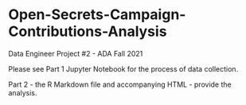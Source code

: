 # Open-Secrets-Campaign-Contributions-Analysis
Data Engineer Project #2 - ADA Fall 2021


Please see Part 1 Jupyter Notebook for the process of data collection. 

Part 2 - the R Markdown file and accompanying HTML - provide the analysis. 